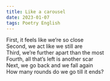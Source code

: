 ```yaml
---
title: Like a carousel
date: 2023-01-07
tags: Poetry English
---
```


First, it feels like we’re so close <br>
Second, we act like we still are <br>
Third, we’re further apart than the most<br>
Fourth, all that’s left is another scar<br>
Next, we go back and we fall again<br>
How many rounds do we go till it ends? <br>

